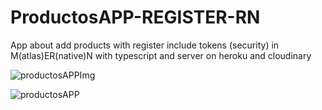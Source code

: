 # ProductosAPP-REGISTER-RN
App about add products with register include tokens (security) in M(atlas)ER(native)N with typescript and server on heroku and cloudinary

![productosAPPImg](https://user-images.githubusercontent.com/20548770/138755571-2e7b3c35-d7f5-47dc-91f7-640b0b405ffb.PNG)

![productosAPP](https://user-images.githubusercontent.com/20548770/138755653-3ae15b25-9dd1-4d62-906f-9cba029f9e01.png)
